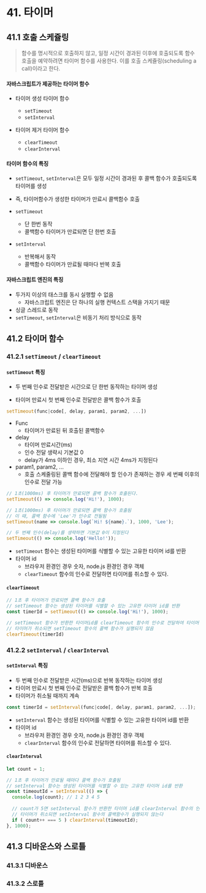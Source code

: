 # 41. 타이머

## 41.1 호출 스케쥴링

> 함수를 명시적으로 호출하지 않고, 일정 시간이 경과된 이후에 호출되도록 함수 호출을 예약하려면 타이머 함수를 사용한다. 이를 호출 스케쥴링(scheduling a call)이라고 한다.



#### 자바스크립트가 제공하는 타이머 함수

- 타이머 생성 타이머 함수
  - `setTimeout`
  - `setInterval`

- 타이머 제거 타이머 함수
  - `clearTimeout`
  - `clearInterval`



#### 타이머 함수의 특징

- `setTimeout`, `setInterval`은 모두 일정 시간이 경과된 후 콜백 함수가 호출되도록 타이머를 생성
- 즉, 타이머함수가 생성한 타이머가 만료시 콜백함수 호출

- `setTimeout`
  - 단 한번 동작
  - 콜백함수 타이머가 만료되면 단 한번 호출
- `setInterval`
  - 반복해서 동작
  - 콜백함수 타이머가 만료될 때마다 반복 호출



#### 자바스크립트 엔진의 특징

- 두가지 이상의 태스크를 동시 실행할 수 없음
  - 자바스크립트 엔진은 단 하나의 실행 컨텍스트 스택을 가지기 때문
- 싱글 스레드로 동작
- `setTimeout`, `setInterval`은 비동기 처리 방식으로 동작





## 41.2 타이머 함수

### 41.2.1 `setTimeout` / `clearTimeout`

#### `setTimeout` 특징

- 두 번째 인수로 전달받은 시간으로 단 한번 동작하는 타이머 생성

- 타이머 만료시 첫 번째 인수로 전달받은 콜백 함수가 호출

```javascript
setTimeout(func|code[, delay, param1, param2, ...])
```

- Func
  - 타이머가 만료된 뒤 호출된 콜백함수
- delay
  - 타이머 만료시간(ms)
  - 인수 전달 생략시 기본값 0
  - delay가 4ms 이하인 경우, 최소 지연 시간 4ms가 지정된다
- param1, param2, ...
  - 호출 스케줄링된 콜백 함수에 전달해야 할 인수가 존재하는 경우 세 번째 이후의 인수로 전달 가능

```javascript
// 1초(1000ms) 후 타이머가 만료되면 콜백 함수가 호출된다.
setTimeout(() => console.log('Hi!'), 1000);

// 1초(1000ms) 후 타이머가 만료되면 콜백 함수가 호출됨
// 이 때, 콜백 함수에 'Lee'가 인수로 전될됨
setTimeout(name => console.log(`Hi! ${name}.`), 1000, 'Lee');

// 두 번째 인수(delay)를 생략하면 기본값 0이 지정된다
setTimeout(() => console.log('Hello!'));
```

- `setTimeout` 함수는 생성된 타이머를 식별할 수 있는 고유한 타이머 id를 반환
- 타이머 id
  - 브라우저 환경인 경우 숫자, node.js 환경인 경우 객체
  - `clearTimeout` 함수의 인수로 전달하면 타이머를 취소할 수 있다.



#### `clearTimeout`

```javascript
// 1초 후 타이머가 만료되면 콜백 함수가 호출
// setTimeout 함수는 생성된 타이머를 식별할 수 있는 고유한 타이머 id를 반환
const timerId = setTimeout(() => console.log('Hi!'), 1000);

// setTimeout 함수가 반환한 타이머id를 clearTimeout 함수의 인수로 전달하여 타이머 취소
// 타이머가 취소되면 setTimeout 함수의 콜백 함수가 실행되지 않음
clearTimeout(timerId)
```



### 41.2.2 `setInterval` / `clearInterval`

#### `setInterval` 특징

- 두 번째 인수로 전달받은 시간(ms)으로 반복 동작하는 타이머 생성
- 타이머 만료시 첫 번째 인수로 전달받은 콜백 함수가 반복 호출
- 타이머가 취소될 때까지 계속

```javascript
const timerId = setInterval(func|code[, delay, param1, param2, ...]);
```

- `setInterval` 함수는 생성된 타이머를 식별할 수 있는 고유한 타이머 id를 반환
- 타이머 id
  - 브라우저 환경인 경우 숫자, node.js 환경인 경우 객체
  - `clearInterval` 함수의 인수로 전달하면 타이머를 취소할 수 있다.



#### `clearInterval`

```javascript
let count = 1;

// 1초 후 타이머가 만료될 때마다 콜백 함수가 호출됨
// setInterval 함수는 생성된 타이머를 식별할 수 있는 고유한 타이머 id를 반환
const timeoutId = setInterval(() => {
  console.log(count); // 1 2 3 4 5
  
  // count가 5면 setInterval 함수가 반환한 타이머 id를 clearInterval 함수의 인수로 전달하여 타이머 취소
  // 타이머가 취소되면 setInterval 함수의 콜백함수가 실행되지 않는다
  if ( count++ === 5 ) clearInterval(timeoutId);
}, 1000);
```





## 41.3 디바운스와 스로틀

### 41.3.1 디바운스

### 41.3.2 스로틀